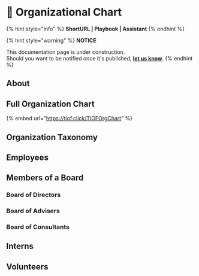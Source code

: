 # 🚧 Organizational Chart

{% hint style="info" %}
**ShortURL | Playbook | Assistant**
{% endhint %}

{% hint style="warning" %}
**NOTICE**

This documentation page is under construction.\
Should you want to be notified once it's published, [**let us know**](https://tiof.click/TIOFTarianUpdatesService).
{% endhint %}

## About

## Full Organization Chart



{% embed url="https://tiof.click/TIOFOrgChart" %}

## Organization Taxonomy





## Employees



## Members of a Board



### Board of Directors



### Board of Advisers



### Board of Consultants





## Interns



## Volunteers







